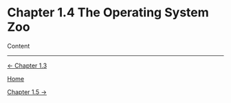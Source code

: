 # Chapter 1.4 The Operating System Zoo

Content

---

[← Chapter 1.3](Chapter%201%20%20a7335.md)

[Home](../../AiredDev%20b02d5/Notes%20on%20M%2061e3e.md)

[Chapter 1.5 →](Chapter%201%20%205fcb9.md)